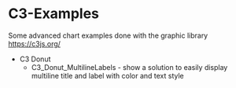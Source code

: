 # C3-Examples
Some advanced chart examples done with the graphic library https://c3js.org/

* C3 Donut
  * C3_Donut_MultilineLabels - show a solution to easily display multiline title and label with color and text style 
